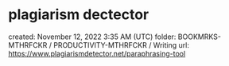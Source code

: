 # plagiarism dectector

created: November 12, 2022 3:35 AM (UTC)
folder: BOOKMRKS-MTHRFCKR / PRODUCTIVITY-MTHRFCKR / Writing
url: https://www.plagiarismdetector.net/paraphrasing-tool